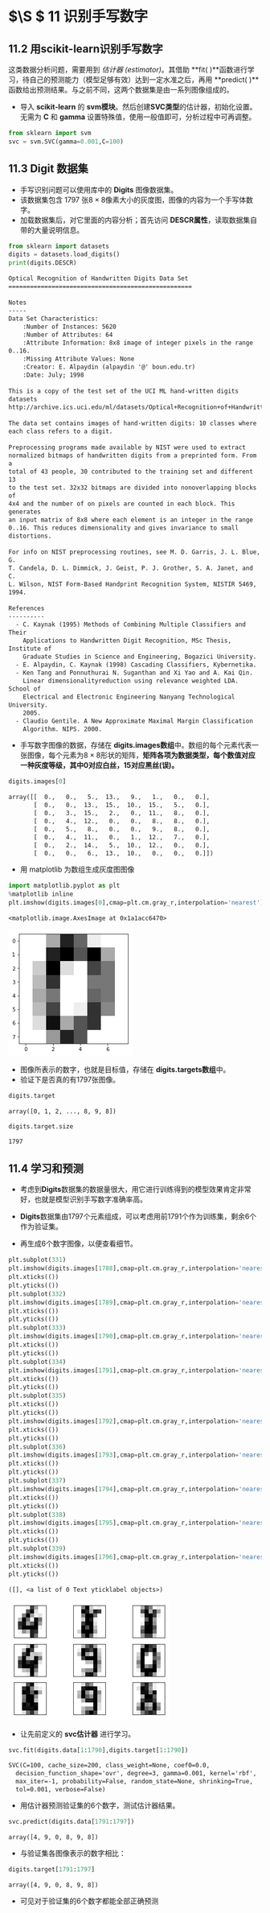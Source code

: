 
# $\S $ 11 识别手写数字

## 11.2 用scikit-learn识别手写数字

这类数据分析问题，需要用到 *估计器 (estimator)*。其借助 **fit( )**函数进行学习，待自己的预测能力（模型足够有效）达到一定水准之后，再用 **predict( )**函数给出预测结果。与之前不同，这两个数据集是由一系列图像组成的。

* 导入 **scikit-learn** 的 **svm模块**。然后创建**SVC类型**的估计器，初始化设置。无需为 **C** 和 **gamma** 设置特殊值，使用一般值即可，分析过程中可再调整。


```python
from sklearn import svm
svc = svm.SVC(gamma=0.001,C=100)
```

## 11.3 Digit 数据集

* 手写识别问题可以使用库中的 **Digits** 图像数据集。    
* 该数据集包含 1797 张$8\times8$像素大小的灰度图，图像的内容为一个手写体数字。
* 加载数据集后，对它里面的内容分析；首先访问 **DESCR属性**，读取数据集自带的大量说明信息。


```python
from sklearn import datasets
digits = datasets.load_digits()
print(digits.DESCR)
```

    Optical Recognition of Handwritten Digits Data Set
    ===================================================
    
    Notes
    -----
    Data Set Characteristics:
        :Number of Instances: 5620
        :Number of Attributes: 64
        :Attribute Information: 8x8 image of integer pixels in the range 0..16.
        :Missing Attribute Values: None
        :Creator: E. Alpaydin (alpaydin '@' boun.edu.tr)
        :Date: July; 1998
    
    This is a copy of the test set of the UCI ML hand-written digits datasets
    http://archive.ics.uci.edu/ml/datasets/Optical+Recognition+of+Handwritten+Digits
    
    The data set contains images of hand-written digits: 10 classes where
    each class refers to a digit.
    
    Preprocessing programs made available by NIST were used to extract
    normalized bitmaps of handwritten digits from a preprinted form. From a
    total of 43 people, 30 contributed to the training set and different 13
    to the test set. 32x32 bitmaps are divided into nonoverlapping blocks of
    4x4 and the number of on pixels are counted in each block. This generates
    an input matrix of 8x8 where each element is an integer in the range
    0..16. This reduces dimensionality and gives invariance to small
    distortions.
    
    For info on NIST preprocessing routines, see M. D. Garris, J. L. Blue, G.
    T. Candela, D. L. Dimmick, J. Geist, P. J. Grother, S. A. Janet, and C.
    L. Wilson, NIST Form-Based Handprint Recognition System, NISTIR 5469,
    1994.
    
    References
    ----------
      - C. Kaynak (1995) Methods of Combining Multiple Classifiers and Their
        Applications to Handwritten Digit Recognition, MSc Thesis, Institute of
        Graduate Studies in Science and Engineering, Bogazici University.
      - E. Alpaydin, C. Kaynak (1998) Cascading Classifiers, Kybernetika.
      - Ken Tang and Ponnuthurai N. Suganthan and Xi Yao and A. Kai Qin.
        Linear dimensionalityreduction using relevance weighted LDA. School of
        Electrical and Electronic Engineering Nanyang Technological University.
        2005.
      - Claudio Gentile. A New Approximate Maximal Margin Classification
        Algorithm. NIPS. 2000.
    


* 手写数字图像的数据，存储在 **digits.images数组**中。数组的每个元素代表一张图像，每个元素为$8\times8$形状的矩阵，**矩阵各项为数据类型，每个数值对应一种灰度等级，其中0对应白丝，15对应黑丝(误)。**


```python
digits.images[0]
```




    array([[  0.,   0.,   5.,  13.,   9.,   1.,   0.,   0.],
           [  0.,   0.,  13.,  15.,  10.,  15.,   5.,   0.],
           [  0.,   3.,  15.,   2.,   0.,  11.,   8.,   0.],
           [  0.,   4.,  12.,   0.,   0.,   8.,   8.,   0.],
           [  0.,   5.,   8.,   0.,   0.,   9.,   8.,   0.],
           [  0.,   4.,  11.,   0.,   1.,  12.,   7.,   0.],
           [  0.,   2.,  14.,   5.,  10.,  12.,   0.,   0.],
           [  0.,   0.,   6.,  13.,  10.,   0.,   0.,   0.]])



* 用 matplotlib 为数组生成灰度图图像


```python
import matplotlib.pyplot as plt
%matplotlib inline
plt.imshow(digits.images[0],cmap=plt.cm.gray_r,interpolation='nearest')
```




    <matplotlib.image.AxesImage at 0x1a1acc6470>




![png](output_11_1.png)


* 图像所表示的数字，也就是目标值，存储在 **digits.targets数组**中。
* 验证下是否真的有1797张图像。


```python
digits.target
```




    array([0, 1, 2, ..., 8, 9, 8])




```python
digits.target.size
```




    1797



## 11.4 学习和预测

* 考虑到**Digits**数据集的数据量很大，用它进行训练得到的模型效果肯定非常好，也就是模型识别手写数字准确率高。    
* **Digits**数据集由1797个元素组成，可以考虑用前1791个作为训练集，剩余6个作为验证集。   



* 再生成6个数字图像，以便查看细节。


```python
plt.subplot(331)
plt.imshow(digits.images[1788],cmap=plt.cm.gray_r,interpolation='nearest')
plt.xticks(())
plt.yticks(())
plt.subplot(332)
plt.imshow(digits.images[1789],cmap=plt.cm.gray_r,interpolation='nearest')
plt.xticks(())
plt.yticks(())
plt.subplot(333)
plt.imshow(digits.images[1790],cmap=plt.cm.gray_r,interpolation='nearest')
plt.xticks(())
plt.yticks(())
plt.subplot(334)
plt.imshow(digits.images[1791],cmap=plt.cm.gray_r,interpolation='nearest')
plt.xticks(())
plt.yticks(())
plt.subplot(335)
plt.xticks(())
plt.yticks(())
plt.imshow(digits.images[1792],cmap=plt.cm.gray_r,interpolation='nearest')
plt.xticks(())
plt.yticks(())
plt.subplot(336)
plt.imshow(digits.images[1793],cmap=plt.cm.gray_r,interpolation='nearest')
plt.xticks(())
plt.yticks(())
plt.subplot(337)
plt.imshow(digits.images[1794],cmap=plt.cm.gray_r,interpolation='nearest')
plt.xticks(())
plt.yticks(())
plt.subplot(338)
plt.imshow(digits.images[1795],cmap=plt.cm.gray_r,interpolation='nearest')
plt.xticks(())
plt.yticks(())
plt.subplot(339)
plt.imshow(digits.images[1796],cmap=plt.cm.gray_r,interpolation='nearest')
plt.xticks(())
plt.yticks(())


```




    ([], <a list of 0 Text yticklabel objects>)




![png](output_17_1.png)


* 让先前定义的 **svc估计器** 进行学习。


```python
svc.fit(digits.data[1:1790],digits.target[1:1790])
```




    SVC(C=100, cache_size=200, class_weight=None, coef0=0.0,
      decision_function_shape='ovr', degree=3, gamma=0.001, kernel='rbf',
      max_iter=-1, probability=False, random_state=None, shrinking=True,
      tol=0.001, verbose=False)



* 用估计器预测验证集的6个数字，测试估计器结果。


```python
svc.predict(digits.data[1791:1797])
```




    array([4, 9, 0, 8, 9, 8])



* 与验证集各图像表示的数字相比：


```python
digits.target[1791:1797]
```




    array([4, 9, 0, 8, 9, 8])



* 可见对于验证集的6个数字都能全部正确预测
